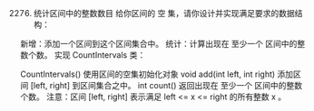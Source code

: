 2276. 统计区间中的整数数目
给你区间的 空 集，请你设计并实现满足要求的数据结构：

新增：添加一个区间到这个区间集合中。
统计：计算出现在 至少一个 区间中的整数个数。
实现 CountIntervals 类：

CountIntervals() 使用区间的空集初始化对象
void add(int left, int right) 添加区间 [left, right] 到区间集合之中。
int count() 返回出现在 至少一个 区间中的整数个数。
注意：区间 [left, right] 表示满足 left <= x <= right 的所有整数 x 。